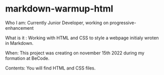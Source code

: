 # markdown-warmup-html
Who I am: Currently Junior Developer, working on progressive-enhancement

What is it : Working with HTML and CSS to style a webpage initialy wroten in Markdown.

When: This project was creating on november 15th 2022 during my formation at BeCode.

Contents: You will find HTML and CSS files.